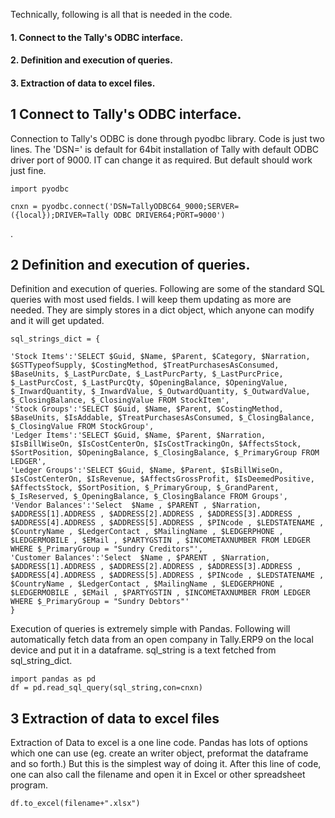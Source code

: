 Technically, following is all that is needed in the code.

#### 1. Connect to the Tally's ODBC interface.
#### 2. Definition and execution of queries.
#### 3. Extraction of data to excel files.


## 1 Connect to Tally's ODBC interface.
Connection to Tally's ODBC is done through pyodbc library.
Code is just two lines. The 'DSN=' is default for 64bit installation of Tally with default ODBC driver port of 9000. IT can change it as required. But default should work just fine.

    import pyodbc
    
    cnxn = pyodbc.connect('DSN=TallyODBC64_9000;SERVER=({local});DRIVER=Tally ODBC DRIVER64;PORT=9000')

.

## 2 Definition and execution of queries.
Definition and execution of queries.
Following are some of the standard SQL queries with most used fields. I will keep them updating as more are needed. They are simply stores in a dict object, which anyone can modify and it will get updated.

    
    sql_strings_dict = {

    'Stock Items':'SELECT $Guid, $Name, $Parent, $Category, $Narration, $GSTTypeofSupply, $CostingMethod, $TreatPurchasesAsConsumed, $BaseUnits, $_LastPurcDate, $_LastPurcParty, $_LastPurcPrice, $_LastPurcCost, $_LastPurcQty, $OpeningBalance, $OpeningValue, $_InwardQuantity, $_InwardValue, $_OutwardQuantity, $_OutwardValue, $_ClosingBalance, $_ClosingValue FROM StockItem',
    'Stock Groups':'SELECT $Guid, $Name, $Parent, $CostingMethod, $BaseUnits, $IsAddable, $TreatPurchasesAsConsumed, $_ClosingBalance, $_ClosingValue FROM StockGroup',
    'Ledger Items':'SELECT $Guid, $Name, $Parent, $Narration, $IsBillWiseOn, $IsCostCenterOn, $IsCostTrackingOn, $AffectsStock, $SortPosition, $OpeningBalance, $_ClosingBalance, $_PrimaryGroup FROM LEDGER',
    'Ledger Groups':'SELECT $Guid, $Name, $Parent, $IsBillWiseOn, $IsCostCenterOn, $IsRevenue, $AffectsGrossProfit, $IsDeemedPositive, $AffectsStock, $SortPosition, $_PrimaryGroup, $_GrandParent, $_IsReserved, $_OpeningBalance, $_ClosingBalance FROM Groups',
    'Vendor Balances':'Select  $Name , $PARENT , $Narration, $ADDRESS[1].ADDRESS , $ADDRESS[2].ADDRESS , $ADDRESS[3].ADDRESS , $ADDRESS[4].ADDRESS , $ADDRESS[5].ADDRESS , $PINcode , $LEDSTATENAME , $CountryName , $LedgerContact , $MailingName , $LEDGERPHONE , $LEDGERMOBILE , $EMail , $PARTYGSTIN , $INCOMETAXNUMBER FROM LEDGER WHERE $_PrimaryGroup = "Sundry Creditors"',
    'Customer Balances':'Select  $Name , $PARENT , $Narration, $ADDRESS[1].ADDRESS , $ADDRESS[2].ADDRESS , $ADDRESS[3].ADDRESS , $ADDRESS[4].ADDRESS , $ADDRESS[5].ADDRESS , $PINcode , $LEDSTATENAME , $CountryName , $LedgerContact , $MailingName , $LEDGERPHONE , $LEDGERMOBILE , $EMail , $PARTYGSTIN , $INCOMETAXNUMBER FROM LEDGER WHERE $_PrimaryGroup = "Sundry Debtors"'
    }

Execution of queries is extremely simple with Pandas. Following will automatically fetch data from an open company in Tally.ERP9 on the local device and put it in a dataframe. sql_string is a text fetched from sql_string_dict.

    import pandas as pd
    df = pd.read_sql_query(sql_string,con=cnxn)
    
 
## 3 Extraction of data to excel files
Extraction of Data to excel is a one line code. Pandas has lots of options which one can use (eg. create an writer object, preformat the dataframe and so forth.) But this is the simplest way of doing it. After this line of code, one can also call the filename and open it in Excel or other spreadsheet program.
    
    df.to_excel(filename+".xlsx")
